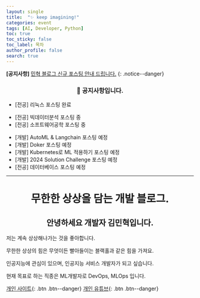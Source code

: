 ```yaml
---
layout: single
title:  "✨ keep imagining!"
categories: event
tags: [AI, Developer, Python]
toc: true
toc_sticky: false
toc_label: 목차
author_profile: false
search: true
---
```


**[공지사항]** [민혁 블로그 신규 포스팅 안내 드립니다.](https://xvihaan.github.io/event/first/)
{: .notice--danger}



<div class="notice">
<h3><center>📢 공지사항입니다.</center> </h3>
<ul>
    <li>[전공] 리눅스 포스팅 완료</li>
</ul>
<ul>
    <li>[전공] 빅데이터분석 포스팅 중</li>
    <li>[전공] 소프트웨어공학 포스팅 중</li>
</ul>
<ul>
    <li>[개발] AutoML & Langchain 포스팅 예정</li>
    <li>[개발] Doker 포스팅 예정</li>
    <li>[개발] Kubernetes로 ML 적용하기 포스팅 예정</li>
    <li>[개발] 2024 Solution Challenge 포스팅 예정</li>
    <li>[전공] 데이터베이스 포스팅 예정</li>
</ul>
</div>

---

# <center>무한한 상상을 담는 개발 블로그.</center>

## <center>안녕하세요 개발자 김민혁입니다.</center>

저는 계속 상상해나가는 것을 좋아합니다. 

무한한 상상의 힘은 무엇이든 빨아들이는 블랙홀과 같은 힘을 가져요. 

인공지능에 관심이 있으며, 인공지능 서비스 개발자가 되고 싶습니다.

현재 목표로 하는 직종은 ML개발자로 DevOps, MLOps 입니다.



[개인 사이트](https://joydac.netlify.app/){: .btn .btn--danger}
[개인 유튜브](https://www.youtube.com/channel/UCtMPPUYeIc8QlrIx3fFJHVQ){: .btn .btn--danger}


